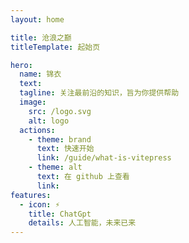 ```yaml
---
layout: home

title: 沧浪之巅
titleTemplate: 起始页

hero:
  name: 锦衣
  text: 
  tagline: 关注最前沿的知识，旨为你提供帮助
  image:
    src: /logo.svg
    alt: logo
  actions:
    - theme: brand
      text: 快速开始
      link: /guide/what-is-vitepress
    - theme: alt
      text: 在 github 上查看
      link: 
features:
  - icon: ⚡️
    title: ChatGpt
    details: 人工智能，未来已来
---
```


